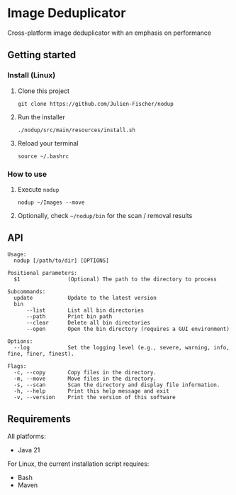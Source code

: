 # Image Deduplicator

Cross-platform image deduplicator with an emphasis on performance


## Getting started

### Install (Linux)
 
  1. Clone this project

     `git clone https://github.com/Julien-Fischer/nodup`

  2. Run the installer

     `./nodup/src/main/resources/install.sh`

  3. Reload your terminal

     `source ~/.bashrc`

### How to use

  1. Execute `nodup`

     `nodup ~/Images --move`

  2. Optionally, check `~/nodup/bin` for the scan / removal results


## API

```
Usage:
  nodup [/path/to/dir] [OPTIONS]

Positional parameters:
  $1               (Optional) The path to the directory to process  
  
Subcommands:
  update           Update to the latest version
  bin
      --list       List all bin directories
      --path       Print bin path
      --clear      Delete all bin directories
      --open       Open the bin directory (requires a GUI environment)

Options:
  --log            Set the logging level (e.g., severe, warning, info, fine, finer, finest).

Flags:
  -c, --copy       Copy files in the directory.
  -m, --move       Move files in the directory.
  -s, --scan       Scan the directory and display file information.
  -h, --help       Print this help message and exit
  -v, --version    Print the version of this software
```


## Requirements

  All platforms:

  - Java 21

  For Linux, the current installation script requires:

  - Bash
  - Maven
